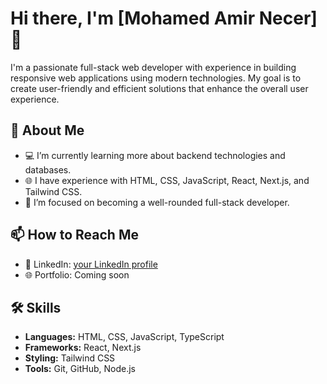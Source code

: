 # Hi there, I'm [Mohamed Amir Necer] 👋

I'm a passionate full-stack web developer with experience in building responsive web applications using modern technologies. My goal is to create user-friendly and efficient solutions that enhance the overall user experience.

## 🌱 About Me
- 💻 I’m currently learning more about backend technologies and databases.
- 🌐 I have experience with HTML, CSS, JavaScript, React, Next.js, and Tailwind CSS.
- 🎯 I’m focused on becoming a well-rounded full-stack developer.


## 📫 How to Reach Me
- 💼 LinkedIn: [your LinkedIn profile]([https://www.linkedin.com/in/yourusername/](https://www.linkedin.com/in/mohamed-amir-necer/))
- 🌐 Portfolio: Coming soon

## 🛠️ Skills
- **Languages:** HTML, CSS, JavaScript, TypeScript
- **Frameworks:** React, Next.js
- **Styling:** Tailwind CSS
- **Tools:** Git, GitHub, Node.js
